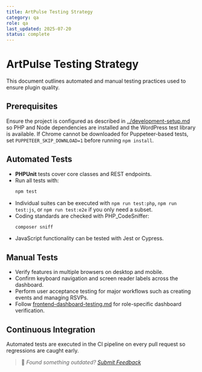```yaml
---
title: ArtPulse Testing Strategy
category: qa
role: qa
last_updated: 2025-07-20
status: complete
---
```


# ArtPulse Testing Strategy

This document outlines automated and manual testing practices used to ensure plugin quality.

## Prerequisites

Ensure the project is configured as described in [../development-setup.md](../development-setup.md) so PHP and Node dependencies are installed and the WordPress test library is available. If Chrome cannot be downloaded for Puppeteer-based tests, set `PUPPETEER_SKIP_DOWNLOAD=1` before running `npm install`.

## Automated Tests

- **PHPUnit** tests cover core classes and REST endpoints.
- Run all tests with:
  ```bash
  npm test
  ```
- Individual suites can be executed with `npm run test:php`, `npm run test:js`,
  or `npm run test:e2e` if you only need a subset.
- Coding standards are checked with PHP_CodeSniffer:
  ```bash
  composer sniff
  ```
- JavaScript functionality can be tested with Jest or Cypress.

## Manual Tests

- Verify features in multiple browsers on desktop and mobile.
- Confirm keyboard navigation and screen reader labels across the dashboard.
- Perform user acceptance testing for major workflows such as creating events and managing RSVPs.
- Follow [frontend-dashboard-testing.md](frontend-dashboard-testing.md) for role-specific dashboard verification.

## Continuous Integration

Automated tests are executed in the CI pipeline on every pull request so regressions are caught early.

> 💬 *Found something outdated? [Submit Feedback](../feedback.md)*
